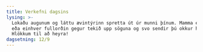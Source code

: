 ```yaml
---
title: Verkefni dagsins
lysing: >-
  Lokaðu augunum og láttu ævintýrinn spretta út úr munni þínum. Mamma eða pabbi
  eða einhver fullorðin gegur tekið upp söguna og svo sendir þú okkur hana.
  Hlökkum til að heyra!
dagsetning: 12/9
---
```


